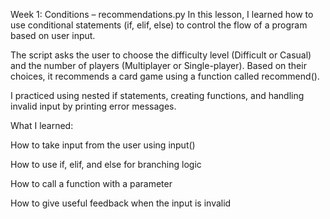 Week 1: Conditions – recommendations.py
In this lesson, I learned how to use conditional statements (if, elif, else) to control the flow of a program based on user input.

The script asks the user to choose the difficulty level (Difficult or Casual) and the number of players (Multiplayer or Single-player). Based on their choices, it recommends a card game using a function called recommend().

I practiced using nested if statements, creating functions, and handling invalid input by printing error messages.

What I learned:

How to take input from the user using input()

How to use if, elif, and else for branching logic

How to call a function with a parameter

How to give useful feedback when the input is invalid